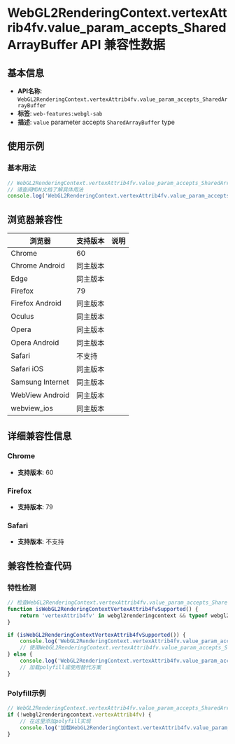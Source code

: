 # WebGL2RenderingContext.vertexAttrib4fv.value_param_accepts_SharedArrayBuffer API 兼容性数据

## 基本信息

- **API名称**: `WebGL2RenderingContext.vertexAttrib4fv.value_param_accepts_SharedArrayBuffer`
- **标签**: `web-features:webgl-sab`
- **描述**: `value` parameter accepts `SharedArrayBuffer` type

## 使用示例

### 基本用法

```javascript
// WebGL2RenderingContext.vertexAttrib4fv.value_param_accepts_SharedArrayBuffer 使用示例
// 请查阅MDN文档了解具体用法
console.log('WebGL2RenderingContext.vertexAttrib4fv.value_param_accepts_SharedArrayBuffer API');
```

## 浏览器兼容性

| 浏览器 | 支持版本 | 说明 |
|--------|----------|------|
| Chrome | 60 |  |
| Chrome Android | 同主版本 |  |
| Edge | 同主版本 |  |
| Firefox | 79 |  |
| Firefox Android | 同主版本 |  |
| Oculus | 同主版本 |  |
| Opera | 同主版本 |  |
| Opera Android | 同主版本 |  |
| Safari | 不支持 |  |
| Safari iOS | 同主版本 |  |
| Samsung Internet | 同主版本 |  |
| WebView Android | 同主版本 |  |
| webview_ios | 同主版本 |  |

## 详细兼容性信息

### Chrome

- **支持版本**: 60

### Firefox

- **支持版本**: 79

### Safari

- **支持版本**: 不支持

## 兼容性检查代码

### 特性检测

```javascript
// 检查WebGL2RenderingContext.vertexAttrib4fv.value_param_accepts_SharedArrayBuffer是否支持
function isWebGL2RenderingContextVertexAttrib4fvSupported() {
    return 'vertexAttrib4fv' in webgl2renderingcontext && typeof webgl2renderingcontext.vertexAttrib4fv === 'function';
}

if (isWebGL2RenderingContextVertexAttrib4fvSupported()) {
    console.log('WebGL2RenderingContext.vertexAttrib4fv.value_param_accepts_SharedArrayBuffer 支持');
    // 使用WebGL2RenderingContext.vertexAttrib4fv.value_param_accepts_SharedArrayBuffer
} else {
    console.log('WebGL2RenderingContext.vertexAttrib4fv.value_param_accepts_SharedArrayBuffer 不支持，需要polyfill');
    // 加载polyfill或使用替代方案
}
```

### Polyfill示例

```javascript
// WebGL2RenderingContext.vertexAttrib4fv.value_param_accepts_SharedArrayBuffer polyfill
if (!webgl2renderingcontext.vertexAttrib4fv) {
    // 在这里添加polyfill实现
    console.log('加载WebGL2RenderingContext.vertexAttrib4fv.value_param_accepts_SharedArrayBuffer polyfill');
}
```

